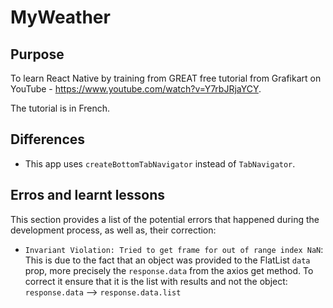 # MyWeather

## Purpose

To learn React Native by training from GREAT free tutorial from Grafikart on YouTube - https://www.youtube.com/watch?v=Y7rbJRjaYCY.

The tutorial is in French.

## Differences

- This app uses `createBottomTabNavigator` instead of `TabNavigator`.

## Erros and learnt lessons

This section provides a list of the potential errors that happened during the development process, as well as, their correction:

- `Invariant Violation: Tried to get frame for out of range index NaN`: This is due to the fact that an object was provided to the FlatList `data` prop, more precisely the `response.data` from the axios get method. To correct it ensure that it is the list with results and not the object: `response.data` --> `response.data.list`
